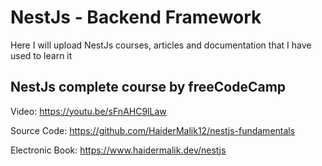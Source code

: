 # NestJs - Backend Framework

Here I will upload NestJs courses, articles and documentation that I have used to learn it

## NestJs complete course by freeCodeCamp

Video: https://youtu.be/sFnAHC9lLaw

Source Code: https://github.com/HaiderMalik12/nestjs-fundamentals

Electronic Book: https://www.haidermalik.dev/nestjs
